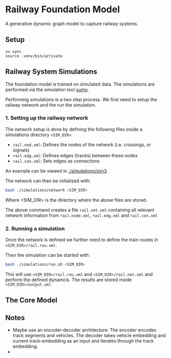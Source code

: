 # Railway Foundation Model

A generative dynamic graph model to capture railway systems.


## Setup

```
uv sync
source .venv/bin/activate
```

## Railway System Simulations

The foundation model is trained on simulated data. The simulations are performed via the simulation tool [sumo](https://sumo.dlr.de/docs/index.html).

Performing simulations is a two step process. We first need to setup the railway network and the run the simulation. 


### 1. Setting up the railway network

The network setup is done by defining the following files inside a simulations directory `<SIM_DIR>`:

- `rail.nod.xml`: Defines the nodes of the network (i.e. crossings, or signals)
- `rail.edg.xml`: Defines edges (tracks) between these nodes
- `rail.con.xml`: Sets edges as connections

An example can be viewed in [./simulations/sim3](./simulations/sim3/).

The network can then be initialized with:

```bash
bash ./simulations/network <SIM_DIR>
```

Where <SIM_DIR> is the directory where the above files are stored.

The above command creates a file `rail.net.xml` containing all relevant network information from `rail.node.xml`, `rail.edg.xml` and `rail.con.xml`

### 2. Running a simulation

Once the network is defined we further need to define the train routes in `<SIM_DIR>/rail.rou.xml`.

Then the simulation can be started with:

```bash
bash ./simulations/run.sh <SIM_DIR>
```

This will use `<SIM_DIR>/rail.rou.xml` and `<SIM_DIR>/rail.net.xml` and perform the defined dynamcis. The results are stored inside `<SIM_DIR>/output.xml`


## The Core Model


## Notes

 - Maybe use an encoder-decoder architecture: The encoder encodes track segments and vehicles. The decoder takes vehicle embedding and current track-embedding as an input and iterates through the track embedding.
 - 